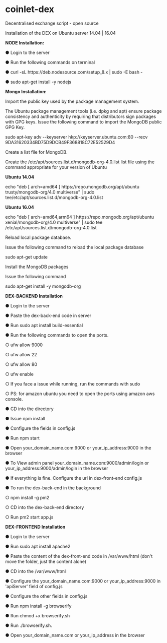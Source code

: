 # coinlet-dex
Decentralised exchange script - open source

Installation of the DEX on Ubuntu server 14.04 | 16.04

<strong>NODE Installation:</strong>
<p>● Login to the server</p>
<p>● Run the following commands on terminal</p>
<p>● curl -sL https://deb.nodesource.com/setup_8.x | sudo -E bash -</p>
<p>● sudo apt-get install -y nodejs</p>
<p></p>
<strong>Mongo Installation:</strong>
<p>Import the public key used by the package management system.</p>
<p>The Ubuntu package management tools (i.e. dpkg and apt) ensure package consistency and
authenticity by requiring that distributors sign packages with GPG keys. Issue the following
command to import the MongoDB public GPG Key.</p>
<p>sudo apt-key adv --keyserver hkp://keyserver.ubuntu.com:80 --recv 9DA31620334BD75D9DCB49F368818C72E52529D4</p>
<p>Create a list file for MongoDB.</p>
<p>Create the /etc/apt/sources.list.d/mongodb-org-4.0.list list file using the command appropriate
for your version of Ubuntu</p>
<p><strong>Ubuntu 14.04</strong></p>
echo "deb [ arch=amd64 ] https://repo.mongodb.org/apt/ubuntu trusty/mongodb-org/4.0 multiverse" | sudo tee/etc/apt/sources.list.d/mongodb-org-4.0.list</p>
<p><strong>Ubuntu 16.04</strong></p>
<p>echo "deb [ arch=amd64,arm64 ] https://repo.mongodb.org/apt/ubuntu xenial/mongodb-org/4.0 multiverse" | sudo tee /etc/apt/sources.list.d/mongodb-org-4.0.list</p>
<p>Reload local package database.</p>
<p>Issue the following command to reload the local package database</p>
<p>sudo apt-get update</p>
<p>Install the MongoDB packages</p>
<p>Issue the following command</p>
<p>sudo apt-get install -y mongodb-org</p>
<p></p>
<strong>DEX-BACKEND Installation</strong>
<p>● Login to the server</p>
<p>● Paste the dex-back-end code in server</p>
<p>● Run sudo apt install build-essential</p>
<p>● Run the following commands to open the ports.</p>
<p>○ ufw allow 9000</p>
<p>○ ufw allow 22</p>
<p><p>○ ufw allow 80</p>
<p>○ ufw enable</p>
<p>○ If you face a issue while running, run the commands with sudo</p>
<p>○ PS: for amazon ubuntu you need to open the ports using amazon aws console.</p>
<p>● CD into the directory</p>
<p>● Issue npm install</p>
<p>● Configure the fields in config.js</p>
<p>● Run npm start</p>
<p>● Open your_domain_name.com:9000 or your_ip_address:9000 in the browser</p>
<p>● To View admin panel your_domain_name.com:9000/admin/login or your_ip_address:9000/admin/login in the browser</p>
<p>● If everything is fine. Configure the url in dex-front-end config.js</p>
<p>● To run the dex-back-end in the background</p>
<p>○ npm install -g pm2</p>
<p>○ CD into the dex-back-end directory</p>
<p>○ Run pm2 start app.js</p>
<p></p>
<strong>DEX-FRONTEND Installation</strong>
<p>● Login to the server</p>
<p>● Run sudo apt install apache2</p>
<p>● Paste the content of the dex-front-end code in /var/www/html (don't move the folder, just the content alone)</p>
<p>● CD into the /var/www/html</p>
<p>● Configure the your_domain_name.com:9000 or your_ip_address:9000 in 'apiServer' field of config.js</p>
<p>● Configure the other fields in config.js</p>
<p>● Run npm install -g browserify</p>
<p>● Run chmod +x browserify.sh</p>
<p>● Run ./browserify.sh.</p>
<p>● Open your_domain_name.com or your_ip_address in the browser</p>
